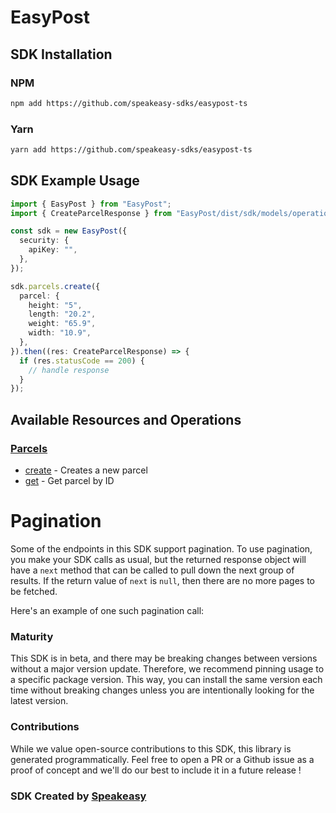# EasyPost

<!-- Start SDK Installation -->
## SDK Installation

### NPM

```bash
npm add https://github.com/speakeasy-sdks/easypost-ts
```

### Yarn

```bash
yarn add https://github.com/speakeasy-sdks/easypost-ts
```
<!-- End SDK Installation -->

## SDK Example Usage
<!-- Start SDK Example Usage -->
```typescript
import { EasyPost } from "EasyPost";
import { CreateParcelResponse } from "EasyPost/dist/sdk/models/operations";

const sdk = new EasyPost({
  security: {
    apiKey: "",
  },
});

sdk.parcels.create({
  parcel: {
    height: "5",
    length: "20.2",
    weight: "65.9",
    width: "10.9",
  },
}).then((res: CreateParcelResponse) => {
  if (res.statusCode == 200) {
    // handle response
  }
});
```
<!-- End SDK Example Usage -->

<!-- Start SDK Available Operations -->
## Available Resources and Operations


### [Parcels](docs/sdks/parcels/README.md)

* [create](docs/sdks/parcels/README.md#create) - Creates a new parcel
* [get](docs/sdks/parcels/README.md#get) - Get parcel by ID
<!-- End SDK Available Operations -->



<!-- Start Dev Containers -->

<!-- End Dev Containers -->



<!-- Start Pagination -->
# Pagination

Some of the endpoints in this SDK support pagination. To use pagination, you make your SDK calls as usual, but the
returned response object will have a `next` method that can be called to pull down the next group of results. If the
return value of `next` is `null`, then there are no more pages to be fetched.

Here's an example of one such pagination call:
<!-- End Pagination -->

<!-- Placeholder for Future Speakeasy SDK Sections -->



### Maturity

This SDK is in beta, and there may be breaking changes between versions without a major version update. Therefore, we recommend pinning usage
to a specific package version. This way, you can install the same version each time without breaking changes unless you are intentionally
looking for the latest version.

### Contributions

While we value open-source contributions to this SDK, this library is generated programmatically.
Feel free to open a PR or a Github issue as a proof of concept and we'll do our best to include it in a future release !

### SDK Created by [Speakeasy](https://docs.speakeasyapi.dev/docs/using-speakeasy/client-sdks)

